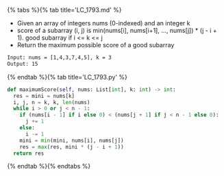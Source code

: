{% tabs %}{% tab title='LC_1793.md' %}

* Given an array of integers nums (0-indexed) and an integer k
* score of a subarray (i, j) is min(nums[i], nums[i+1], ..., nums[j]) * (j - i + 1). good subarray if i <= k <= j
* Return the maximum possible score of a good subarray

```txt
Input: nums = [1,4,3,7,4,5], k = 3
Output: 15
```

{% endtab %}{% tab title='LC_1793.py' %}

```py
def maximumScore(self, nums: List[int], k: int) -> int:
  res = mini = nums[k]
  i, j, n = k, k, len(nums)
  while i > 0 or j < n - 1:
    if (nums[i - 1] if i else 0) < (nums[j + 1] if j < n - 1 else 0):
      j += 1
    else:
      i -= 1
    mini = min(mini, nums[i], nums[j])
    res = max(res, mini * (j - i + 1))
  return res
```

{% endtab %}{% endtabs %}
